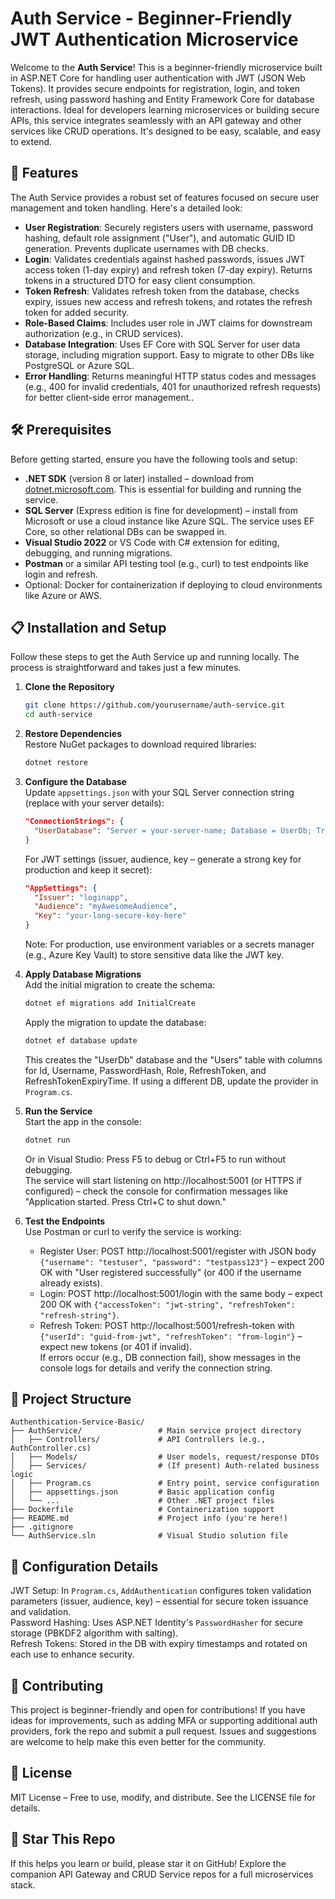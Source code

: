 # Auth Service - Beginner-Friendly JWT Authentication Microservice

Welcome to the **Auth Service**! This is a beginner-friendly microservice built in ASP.NET Core for handling user authentication with JWT (JSON Web Tokens). It provides secure endpoints for registration, login, and token refresh, using password hashing and Entity Framework Core for database interactions. Ideal for developers learning microservices or building secure APIs, this service integrates seamlessly with an API gateway and other services like CRUD operations. It's designed to be easy, scalable, and easy to extend.


## 🚀 Features
The Auth Service provides a robust set of features focused on secure user management and token handling. Here's a detailed look:

- **User Registration**: Securely registers users with username, password hashing, default role assignment ("User"), and automatic GUID ID generation. Prevents duplicate usernames with DB checks.
- **Login**: Validates credentials against hashed passwords, issues JWT access token (1-day expiry) and refresh token (7-day expiry). Returns tokens in a structured DTO for easy client consumption.
- **Token Refresh**: Validates refresh token from the database, checks expiry, issues new access and refresh tokens, and rotates the refresh token for added security.
- **Role-Based Claims**: Includes user role in JWT claims for downstream authorization (e.g., in CRUD services).
- **Database Integration**: Uses EF Core with SQL Server for user data storage, including migration support. Easy to migrate to other DBs like PostgreSQL or Azure SQL.
- **Error Handling**: Returns meaningful HTTP status codes and messages (e.g., 400 for invalid credentials, 401 for unauthorized refresh requests) for better client-side error management..

## 🛠️ Prerequisites
Before getting started, ensure you have the following tools and setup:

- **.NET SDK** (version 8 or later) installed – download from [dotnet.microsoft.com](https://dotnet.microsoft.com/download). This is essential for building and running the service.
- **SQL Server** (Express edition is fine for development) – install from Microsoft or use a cloud instance like Azure SQL. The service uses EF Core, so other relational DBs can be swapped in.
- **Visual Studio 2022** or VS Code with C# extension for editing, debugging, and running migrations.
- **Postman** or a similar API testing tool (e.g., curl) to test endpoints like login and refresh.
- Optional: Docker for containerization if deploying to cloud environments like Azure or AWS.

## 📋 Installation and Setup
Follow these steps to get the Auth Service up and running locally. The process is straightforward and takes just a few minutes.

1. **Clone the Repository**
   ```bash
   git clone https://github.com/yourusername/auth-service.git
   cd auth-service
   ```

2. **Restore Dependencies**  
   Restore NuGet packages to download required libraries:  
   ```bash
   dotnet restore
   ```

3. **Configure the Database**  
   Update `appsettings.json` with your SQL Server connection string (replace with your server details):  
   ```json
   "ConnectionStrings": {
     "UserDatabase": "Server = your-server-name; Database = UserDb; Trusted_Connection = true; TrustServerCertificate = true;"
   }
   ```  
   For JWT settings (issuer, audience, key – generate a strong key for production and keep it secret):  
   ```json
   "AppSettings": {
     "Issuer": "loginapp",
     "Audience": "myAwesomeAudience",
     "Key": "your-long-secure-key-here"
   }
   ```  
   Note: For production, use environment variables or a secrets manager (e.g., Azure Key Vault) to store sensitive data like the JWT key.

4. **Apply Database Migrations**  
   Add the initial migration to create the schema:  
   ```bash
   dotnet ef migrations add InitialCreate
   ```  
   Apply the migration to update the database:  
   ```bash
   dotnet ef database update
   ```  
   This creates the "UserDb" database and the "Users" table with columns for Id, Username, PasswordHash, Role, RefreshToken, and RefreshTokenExpiryTime. If using a different DB, update the provider in `Program.cs`.

5. **Run the Service**  
   Start the app in the console:  
   ```bash
   dotnet run
   ```  
   Or in Visual Studio: Press F5 to debug or Ctrl+F5 to run without debugging.  
   The service will start listening on http://localhost:5001 (or HTTPS if configured) – check the console for confirmation messages like "Application started. Press Ctrl+C to shut down."

6. **Test the Endpoints**  
   Use Postman or curl to verify the service is working:  
   - Register User: POST http://localhost:5001/register with JSON body `{"username": "testuser", "password": "testpass123"}` – expect 200 OK with "User registered successfully" (or 400 if the username already exists).  
   - Login: POST http://localhost:5001/login with the same body – expect 200 OK with `{"accessToken": "jwt-string", "refreshToken": "refresh-string"}`.  
   - Refresh Token: POST http://localhost:5001/refresh-token with `{"userId": "guid-from-jwt", "refreshToken": "from-login"}` – expect new tokens (or 401 if invalid).  
   If errors occur (e.g., DB connection fail), show messages in the console logs for details and verify the connection string.

## 📂 Project Structure
```
Authenthication-Service-Basic/
├── AuthService/                 # Main service project directory
│   ├── Controllers/             # API Controllers (e.g., AuthController.cs)
│   ├── Models/                  # User models, request/response DTOs
│   ├── Services/                # (If present) Auth-related business logic
│   ├── Program.cs               # Entry point, service configuration
│   ├── appsettings.json         # Basic application config
│   └── ...                      # Other .NET project files
├── Dockerfile                   # Containerization support
├── README.md                    # Project info (you're here!)
├── .gitignore                   
└── AuthService.sln              # Visual Studio solution file
```

## 🔧 Configuration Details
JWT Setup: In `Program.cs`, `AddAuthentication` configures token validation parameters (issuer, audience, key) – essential for secure token issuance and validation.  
Password Hashing: Uses ASP.NET Identity's `PasswordHasher` for secure storage (PBKDF2 algorithm with salting).  
Refresh Tokens: Stored in the DB with expiry timestamps and rotated on each use to enhance security.  

## 🤝 Contributing
This project is beginner-friendly and open for contributions! If you have ideas for improvements, such as adding MFA or supporting additional auth providers, fork the repo and submit a pull request. Issues and suggestions are welcome to help make this even better for the community.

## 📄 License
MIT License – Free to use, modify, and distribute. See the LICENSE file for details.

## 🌟 Star This Repo
If this helps you learn or build, please star it on GitHub! Explore the companion API Gateway and CRUD Service repos for a full microservices stack.
